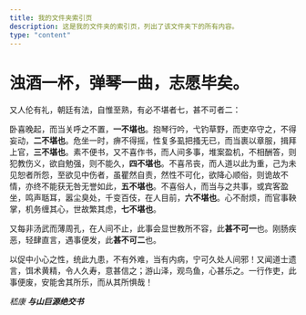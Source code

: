 ```yaml
---
title: 我的文件夹索引页
description: 这是我的文件夹的索引页，列出了该文件夹下的所有内容。
type: "content"
---
```


# 浊酒一杯，弹琴一曲，志愿毕矣。

又人伦有礼，朝廷有法，自惟至熟，有必不堪者七，甚不可者二：

卧喜晚起，而当关呼之不置，**一不堪也**。抱琴行吟，弋钓草野，而吏卒守之，不得妄动，**二不堪也**。危坐一时，痹不得摇，性复多虱把搔无已，而当裹以章服，揖拜上官，**三不堪也**。素不便书，又不喜作书，而人间多事，堆案盈机，不相酬答，则犯教伤义，欲自勉强，则不能久，**四不堪也**。不喜吊丧，而人道以此为重，己为未见恕者所怨，至欲见中伤者，虽瞿然自责，然性不可化，欲降心顺俗，则诡故不情，亦终不能获无咎无誉如此，**五不堪也**。不喜俗人，而当与之共事，或宾客盈坐，鸣声聒耳，嚣尘臭处，千变百伎，在人目前，**六不堪也**。心不耐烦，而官事鞅掌，机务缠其心，世故繁其虑，**七不堪也**。

又每非汤武而薄周孔，在人间不止，此事会显世教所不容，此**甚不可一**也。刚肠疾恶，轻肆直言，遇事便发，此**甚不可二**也。

以促中小心之性，统此九患，不有外难，当有内病，宁可久处人间邪！又闻道士遗言，饵术黄精，令人久寿，意甚信之；游山泽，观鸟鱼，心甚乐之。一行作吏，此事便废，安能舍其所乐，而从其所惧哉！

<span style="clor:redx;">

*嵇康 **与山巨源绝交书***

</span>